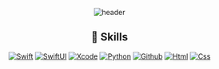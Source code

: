 <div align="center">

![header](https://capsule-render.vercel.app/api?type=waving&color=gradient&height=250&section=header&text=Insane%20iOS%20Developer&fontSize=80&fontAlignY=35)
</br>

## 💪 Skills
[![Swift](https://img.shields.io/badge/Swift-F05138?style=flat-square&logo=Swift&logoColor=white)](https://developer.apple.com/swift)
[![SwiftUI](https://img.shields.io/badge/SwiftUI-000000?style=flat-square&logo=Swift&logoColor=blue)](https://developer.apple.com/swiftui)
[![Xcode](https://img.shields.io/badge/Xcode-147EFB?style=flat-square&logo=Xcode&logoColor=white)](https://developer.apple.com/xcode)
[![Python](https://img.shields.io/badge/Python-3776AB?style=flat-square&logo=Python&logoColor=white)](https://www.python.org)
[![Github](https://img.shields.io/badge/GitHub-181717?style=flat-square&logo=GitHub&logoColor=white)](https://github.com/alsh0807)
[![Html](https://img.shields.io/badge/HTML5-E34F26?style=flat-square&logo=html5&logoColor=white)](https://html.spec.whatwg.org/multipage)
[![Css](https://img.shields.io/badge/CSS3-1572B6?style=flat-square&logo=css3&logoColor=white)](https://www.w3.org/TR/CSS/#css)
